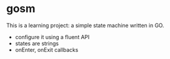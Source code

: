 # gosm

This is a learning project: a simple state machine written in GO. 

- configure it using a fluent API
- states are strings
- onEnter, onExit callbacks
